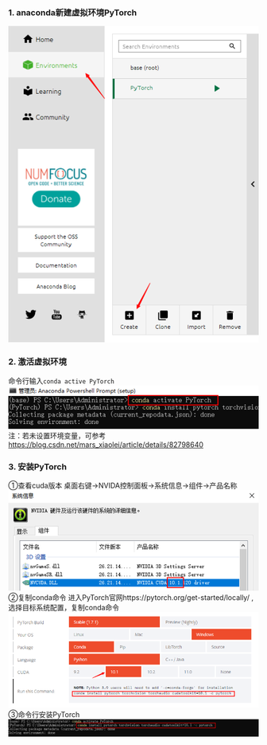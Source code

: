 ### 1. anaconda新建虚拟环境PyTorch
![anaconda虚拟环境配置](../assets/anaconda-create.png)  
### 2. 激活虚拟环境
命令行输入`conda active PyTorch`  
![激活虚拟环境](../assets/active-environment.png)   
注：若未设置环境变量，可参考 https://blog.csdn.net/mars_xiaolei/article/details/82798640
### 3. 安装PyTorch
①查看cuda版本
桌面右键→NVIDA控制面板→系统信息→组件→产品名称
![cuda版本](../assets/nvida-version.png)  
②复制conda命令
进入PyTorch官网https://pytorch.org/get-started/locally/ ,选择目标系统配置，复制conda命令  
![复制conda命令](../assets/pytorch-download.png)  
③命令行安装PyTorch  
![安装PyTorch](../assets/pytorch-setup.png) 
